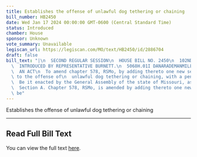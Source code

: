 ```yaml
---
title: Establishes the offense of unlawful dog tethering or chaining
bill_number: HB2450
date: Wed Jan 17 2024 00:00:00 GMT-0600 (Central Standard Time)
status: Introduced
chamber: House
sponsor: Unknown
vote_summary: Unavailable
legiscan_url: https://legiscan.com/MO/text/HB2450/id/2886704
draft: false
bill_text: "|\n  SECOND REGULAR SESSION\n  HOUSE BILL NO. 2450\n  102ND GENERAL ASSEMBLY\n\
  \  INTRODUCED BY REPRESENTATIVE BURNETT.\n  5068H.01I DANARADEMANMILLER,ChiefClerk\n\
  \  AN ACT\n  To amend chapter 578, RSMo, by adding thereto one new section relating\
  \ to the offense of\n  unlawful dog tethering or chaining, with a penalty provision.\n\
  \  Be it enacted by the General Assembly of the state of Missouri, as follows:\n\
  \  Section A. Chapter 578, RSMo, is amended by adding thereto one new section, to\
  \ be"
---
```

Establishes the offense of unlawful dog tethering or chaining

---

## Read Full Bill Text

You can view the full text [here](https://legiscan.com/MO/text/HB2450/id/2886704).
